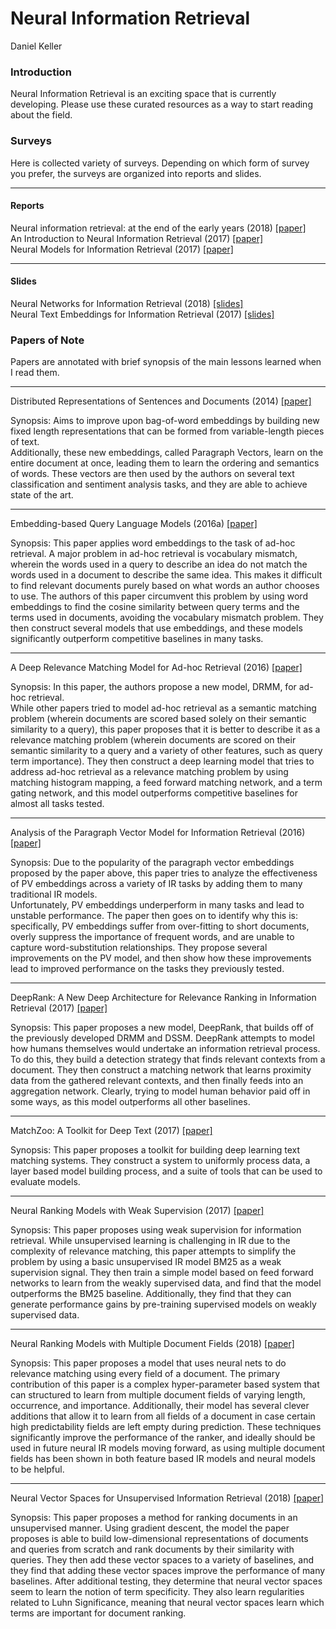 <body>

<h1>
Neural Information Retrieval
</h1>

Daniel Keller

<h3>Introduction</h3>

Neural Information Retrieval is an exciting space that is currently developing.
Please use these curated resources as a way to start reading about the field.

<h3>Surveys</h3>

Here is collected variety of surveys.  Depending on which form of survey you prefer,
the surveys are organized into reports and slides.

***
<h4>Reports</h4>

Neural information retrieval: at the end of the early years (2018) <a href="https://link.springer.com/article/10.1007/s10791-017-9321-y">[paper]</a><br/>
An Introduction to Neural Information Retrieval (2017) <a href="https://www.microsoft.com/en-us/research/publication/introduction-neural-information-retrieval/">[paper]</a></br>
Neural Models for Information Retrieval (2017) <a href="https://arxiv.org/pdf/1705.01509.pdf">[paper]</a></br>

***
<h4>Slides</h4>

Neural Networks for Information Retrieval (2018) <a href="http://nn4ir.com/">[slides]</a></br>
Neural Text Embeddings for Information Retrieval (2017) <a href="https://www.slideshare.net/BhaskarMitra3/neural-text-embeddings-for-information-retrieval-wsdm-2017">[slides]</a></br>


<h3>Papers of Note</h3>

Papers are annotated with brief synopsis of the main lessons learned when I read them.

***

Distributed Representations of Sentences and Documents (2014) <a href="https://arxiv.org/abs/1405.4053">[paper]</a><br/>

Synopsis:  Aims to improve upon bag-of-word embeddings by building new fixed
length representations that can be formed from variable-length pieces of text.  
Additionally, these new embeddings, called Paragraph Vectors, learn on the entire
document at once, leading them to learn the ordering and semantics of words.  These
vectors are then used by the authors on several text classification and sentiment
analysis tasks, and they are able to achieve state of the art.

***

Embedding-based Query Language Models (2016a) <a href="https://ciir-publications.cs.umass.edu/getpdf.php?id=1225">[paper]</a><br/>

Synopsis:  This paper applies word embeddings to the task of ad-hoc retrieval.
A major problem in ad-hoc retrieval is vocabulary mismatch, wherein the words
used in a query to describe an idea do not match the words used in a document
to describe the same idea.  This makes it difficult to find relevant documents
purely based on what words an author chooses to use.  The authors of this paper
circumvent this problem by using word embeddings to find the cosine similarity between
query terms and the terms used in documents, avoiding the vocabulary mismatch problem.
They then construct several models that use embeddings, and these models significantly
outperform competitive baselines in many tasks.

***

A Deep Relevance Matching Model for Ad-hoc Retrieval (2016) <a href="https://arxiv.org/pdf/1711.08611.pdf">[paper]</a><br/>

Synopsis:  In this paper, the authors propose a new model, DRMM, for ad-hoc retrieval.  
While other papers tried to model ad-hoc retrieval as a semantic matching problem
(wherein documents are scored based solely on their semantic similarity to a query),
this paper proposes that it is better to describe it as a relevance matching problem
(wherein documents are scored on their semantic similarity to a query and a variety
of other features, such as query term importance).  They then construct a deep
learning model that tries to address ad-hoc retrieval as a relevance matching problem
by using matching histogram mapping, a feed forward matching network, and a term gating network,
and this model outperforms competitive baselines for almost all tasks tested.

***

Analysis of the Paragraph Vector Model for Information Retrieval (2016) <a href="https://dl.acm.org/citation.cfm?id=2970409">[paper]</a><br/>

Synopsis:  Due to the popularity of the paragraph vector embeddings proposed by
the paper above, this paper tries to analyze the effectiveness of PV embeddings
across a variety of IR tasks by adding them to many traditional IR models.  
Unfortunately, PV embeddings underperform in many tasks and lead to unstable performance.
The paper then goes on to identify why this is: specifically, PV embeddings suffer
from over-fitting to short documents, overly suppress the importance of frequent words,
and are unable to capture word-substitution relationships.  They propose several improvements
on the PV model, and then show how these improvements lead to improved performance
on the tasks they previously tested.

***

DeepRank: A New Deep Architecture for Relevance Ranking in Information Retrieval (2017) <a href="https://arxiv.org/pdf/1710.05649.pdf">[paper]</a><br/>

Synopsis:  This paper proposes a new model, DeepRank, that builds off of the previously
developed DRMM and DSSM.  DeepRank attempts to model how humans themselves would
undertake an information retrieval process.  To do this, they build a detection
strategy that finds relevant contexts from a document.  They then construct a
matching network that learns proximity data from the gathered relevant contexts,
and then finally feeds into an aggregation network.  Clearly, trying to model
human behavior paid off in some ways, as this model outperforms all other baselines.

***

MatchZoo: A Toolkit for Deep Text (2017) <a href="https://arxiv.org/pdf/1707.07270.pdf">[paper]</a><br/>

Synopsis:  This paper proposes a toolkit for building deep learning text matching
systems.  They construct a system to uniformly process data, a layer based
model building process, and a suite of tools that can be used to evaluate models.

***

Neural Ranking Models with Weak Supervision (2017) <a href="https://arxiv.org/pdf/1704.08803.pdf">[paper]</a><br/>

Synopsis:  This paper proposes using weak supervision for information retrieval.
While unsupervised learning is challenging in IR due to the complexity of relevance
matching, this paper attempts to simplify the problem by using a basic unsupervised
IR model BM25 as a weak supervision signal.  They then train a simple model based
on feed forward networks to learn from the weakly supervised data, and find that
the model outperforms the BM25 baseline.  Additionally, they find that they
can generate performance gains by pre-training supervised models on weakly supervised data.

***

Neural Ranking Models with Multiple Document Fields (2018) <a href="https://arxiv.org/pdf/1711.09174.pdf">[paper]</a><br/>

Synopsis:  This paper proposes a model that uses neural nets to do relevance
matching using every field of a document.  The primary contribution of this paper
is a complex hyper-parameter based system that can structured to learn from
multiple document fields of varying length, occurrence, and importance.  Additionally,
their model has several clever additions that allow it to learn from all fields
of a document in case certain high predictability fields are left empty during prediction.
These techniques significantly improve the performance of the ranker, and ideally
should be used in future neural IR models moving forward, as using multiple document
fields has been shown in both feature based IR models and neural models to be helpful.

***

Neural Vector Spaces for Unsupervised Information Retrieval (2018) <a href="https://arxiv.org/pdf/1708.02702.pdf">[paper]</a><br/>

Synopsis:  This paper proposes a method for ranking documents in an unsupervised manner.
Using gradient descent, the model the paper proposes is able to build low-dimensional
representations of documents and queries from scratch and rank documents by their
similarity with queries.  They then add these vector spaces to a variety of baselines,
and they find that adding these vector spaces improve the performance of many baselines.
After additional testing, they determine that neural vector spaces seem to learn the notion
of term specificity.  They also learn regularities related to Luhn Significance,
meaning that neural vector spaces learn which terms are important for document ranking.




</body>
